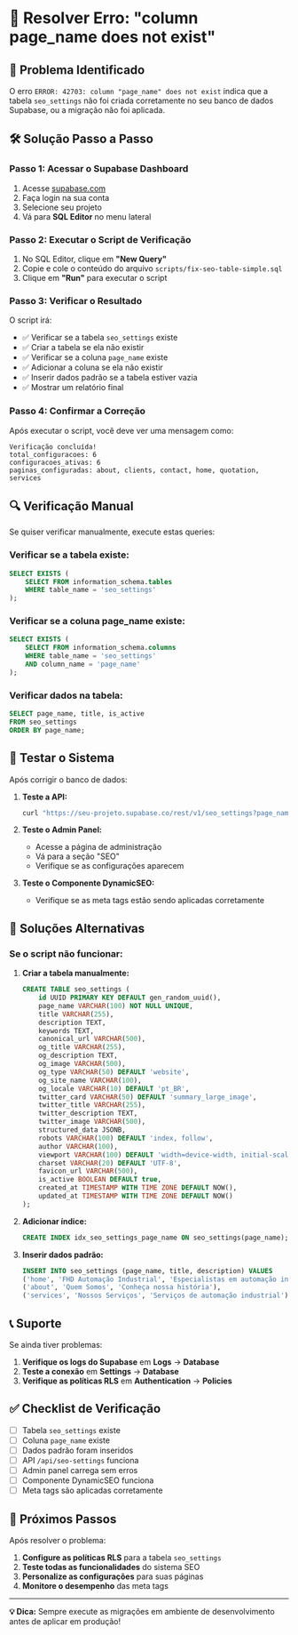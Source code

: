 # 🔧 Resolver Erro: "column page_name does not exist"

## 🚨 Problema Identificado

O erro `ERROR: 42703: column "page_name" does not exist` indica que a tabela `seo_settings` não foi criada corretamente no seu banco de dados Supabase, ou a migração não foi aplicada.

## 🛠️ Solução Passo a Passo

### **Passo 1: Acessar o Supabase Dashboard**

1. Acesse [supabase.com](https://supabase.com)
2. Faça login na sua conta
3. Selecione seu projeto
4. Vá para **SQL Editor** no menu lateral

### **Passo 2: Executar o Script de Verificação**

1. No SQL Editor, clique em **"New Query"**
2. Copie e cole o conteúdo do arquivo `scripts/fix-seo-table-simple.sql`
3. Clique em **"Run"** para executar o script

### **Passo 3: Verificar o Resultado**

O script irá:
- ✅ Verificar se a tabela `seo_settings` existe
- ✅ Criar a tabela se ela não existir
- ✅ Verificar se a coluna `page_name` existe
- ✅ Adicionar a coluna se ela não existir
- ✅ Inserir dados padrão se a tabela estiver vazia
- ✅ Mostrar um relatório final

### **Passo 4: Confirmar a Correção**

Após executar o script, você deve ver uma mensagem como:
```
Verificação concluída!
total_configuracoes: 6
configuracoes_ativas: 6
paginas_configuradas: about, clients, contact, home, quotation, services
```

## 🔍 Verificação Manual

Se quiser verificar manualmente, execute estas queries:

### **Verificar se a tabela existe:**
```sql
SELECT EXISTS (
    SELECT FROM information_schema.tables 
    WHERE table_name = 'seo_settings'
);
```

### **Verificar se a coluna page_name existe:**
```sql
SELECT EXISTS (
    SELECT FROM information_schema.columns 
    WHERE table_name = 'seo_settings' 
    AND column_name = 'page_name'
);
```

### **Verificar dados na tabela:**
```sql
SELECT page_name, title, is_active 
FROM seo_settings 
ORDER BY page_name;
```

## 🚀 Testar o Sistema

Após corrigir o banco de dados:

1. **Teste a API:**
   ```bash
   curl "https://seu-projeto.supabase.co/rest/v1/seo_settings?page_name=home"
   ```

2. **Teste o Admin Panel:**
   - Acesse a página de administração
   - Vá para a seção "SEO"
   - Verifique se as configurações aparecem

3. **Teste o Componente DynamicSEO:**
   - Verifique se as meta tags estão sendo aplicadas corretamente

## 🔧 Soluções Alternativas

### **Se o script não funcionar:**

1. **Criar a tabela manualmente:**
   ```sql
   CREATE TABLE seo_settings (
       id UUID PRIMARY KEY DEFAULT gen_random_uuid(),
       page_name VARCHAR(100) NOT NULL UNIQUE,
       title VARCHAR(255),
       description TEXT,
       keywords TEXT,
       canonical_url VARCHAR(500),
       og_title VARCHAR(255),
       og_description TEXT,
       og_image VARCHAR(500),
       og_type VARCHAR(50) DEFAULT 'website',
       og_site_name VARCHAR(100),
       og_locale VARCHAR(10) DEFAULT 'pt_BR',
       twitter_card VARCHAR(50) DEFAULT 'summary_large_image',
       twitter_title VARCHAR(255),
       twitter_description TEXT,
       twitter_image VARCHAR(500),
       structured_data JSONB,
       robots VARCHAR(100) DEFAULT 'index, follow',
       author VARCHAR(100),
       viewport VARCHAR(100) DEFAULT 'width=device-width, initial-scale=1.0',
       charset VARCHAR(20) DEFAULT 'UTF-8',
       favicon_url VARCHAR(500),
       is_active BOOLEAN DEFAULT true,
       created_at TIMESTAMP WITH TIME ZONE DEFAULT NOW(),
       updated_at TIMESTAMP WITH TIME ZONE DEFAULT NOW()
   );
   ```

2. **Adicionar índice:**
   ```sql
   CREATE INDEX idx_seo_settings_page_name ON seo_settings(page_name);
   ```

3. **Inserir dados padrão:**
   ```sql
   INSERT INTO seo_settings (page_name, title, description) VALUES
   ('home', 'FHD Automação Industrial', 'Especialistas em automação industrial'),
   ('about', 'Quem Somos', 'Conheça nossa história'),
   ('services', 'Nossos Serviços', 'Serviços de automação industrial');
   ```

## 📞 Suporte

Se ainda tiver problemas:

1. **Verifique os logs do Supabase** em **Logs** → **Database**
2. **Teste a conexão** em **Settings** → **Database**
3. **Verifique as políticas RLS** em **Authentication** → **Policies**

## ✅ Checklist de Verificação

- [ ] Tabela `seo_settings` existe
- [ ] Coluna `page_name` existe
- [ ] Dados padrão foram inseridos
- [ ] API `/api/seo-settings` funciona
- [ ] Admin panel carrega sem erros
- [ ] Componente DynamicSEO funciona
- [ ] Meta tags são aplicadas corretamente

## 🎯 Próximos Passos

Após resolver o problema:

1. **Configure as políticas RLS** para a tabela `seo_settings`
2. **Teste todas as funcionalidades** do sistema SEO
3. **Personalize as configurações** para suas páginas
4. **Monitore o desempenho** das meta tags

---

**💡 Dica:** Sempre execute as migrações em ambiente de desenvolvimento antes de aplicar em produção!
